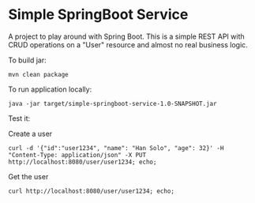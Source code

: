 # Simple SpringBoot Service

A project to play around with Spring Boot. This is a simple REST API with CRUD operations on a "User" resource and almost no real business logic.

To build jar:

```
mvn clean package
```

To run application locally:

``` 
java -jar target/simple-springboot-service-1.0-SNAPSHOT.jar
```

Test it:

Create a user

```
curl -d '{"id":"user1234", "name": "Han Solo", "age": 32}' -H "Content-Type: application/json" -X PUT http://localhost:8080/user/user1234; echo;
```

Get the user

```
curl http://localhost:8080/user/user1234; echo;
```